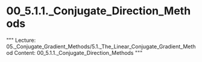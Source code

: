 # 00_5.1.1._Conjugate_Direction_Methods

"""
Lecture: 05._Conjugate_Gradient_Methods/5.1._The_Linear_Conjugate_Gradient_Method
Content: 00_5.1.1._Conjugate_Direction_Methods
"""

